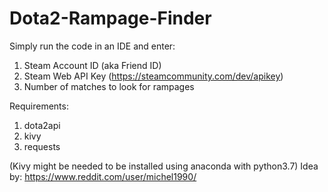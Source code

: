 # Dota2-Rampage-Finder
Simply run the code in an IDE and enter:
1. Steam Account ID (aka Friend ID)
2. Steam Web API Key (https://steamcommunity.com/dev/apikey)
3. Number of matches to look for rampages


Requirements:
1. dota2api
2. kivy
3. requests


(Kivy might be needed to be installed using anaconda with python3.7)
Idea by: https://www.reddit.com/user/michel1990/
